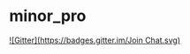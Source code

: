 # minor_pro

[![Gitter](https://badges.gitter.im/Join Chat.svg)](https://gitter.im/sgrchwla/minor_pro?utm_source=badge&utm_medium=badge&utm_campaign=pr-badge&utm_content=badge)